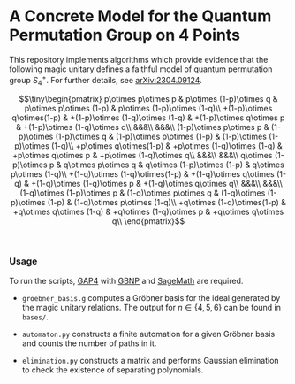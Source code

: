 # A Concrete Model for the Quantum Permutation Group on 4 Points

This repository implements algorithms which provide evidence that the following magic unitary defines a faithful model of quantum permutation group $S_4^+$. For further details, see [arXiv:2304.09124](http://arxiv.org/abs/2304.09124).

$$\tiny\begin{pmatrix}
p\otimes p\otimes p &
p\otimes (1-p)\otimes q &
p\otimes p\otimes (1-p)  &
p\otimes (1-p)\otimes (1-q)\\
+(1-p)\otimes q\otimes(1-p) &
+(1-p)\otimes (1-q)\otimes (1-q) &
+(1-p)\otimes q\otimes p &
+(1-p)\otimes (1-q)\otimes q\\
&&&\\
&&&\\
(1-p)\otimes p\otimes p &
(1-p)\otimes (1-p)\otimes q &
(1-p)\otimes p\otimes (1-p) &
(1-p)\otimes (1-p)\otimes (1-q)\\
+p\otimes q\otimes(1-p) &
+p\otimes (1-q)\otimes (1-q) &
+p\otimes q\otimes p &
+p\otimes (1-q)\otimes q\\
&&&\\
&&&\\
q\otimes (1-p)\otimes p &
q\otimes p\otimes q &
q\otimes (1-p)\otimes (1-p) &
q\otimes p\otimes (1-q)\\
+(1-q)\otimes (1-q)\otimes(1-p) &
+(1-q)\otimes q\otimes (1-q) &
+(1-q)\otimes (1-q)\otimes p &
+(1-q)\otimes q\otimes q\\
&&&\\
&&&\\
(1-q)\otimes (1-p)\otimes p &
(1-q)\otimes p\otimes q &
(1-q)\otimes (1-p)\otimes (1-p) &
(1-q)\otimes p\otimes (1-q)\\
+q\otimes (1-q)\otimes(1-p) &
+q\otimes q\otimes (1-q) &
+q\otimes (1-q)\otimes p &
+q\otimes q\otimes q\\
\end{pmatrix}$$

<br/>

### Usage

To run the scripts, [GAP4](https://www.gap-system.org/index.html) with [GBNP](https://www.gap-system.org/Packages/gbnp.html) and [SageMath](https://www.sagemath.org/) are required.

* `groebner_basis.g` computes a Gröbner basis for the ideal generated by the magic unitary relations. The output for $n \in \{4, 5, 6\}$ can be found in `bases/`.

* `automaton.py` constructs a finite automation for a given Gröbner basis and counts the number of paths in it.

* `elimination.py` constructs a matrix and performs Gaussian elimination to check the existence of separating polynomials.

